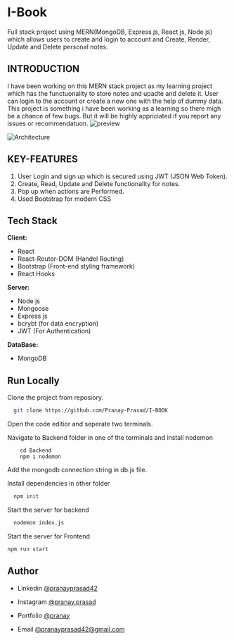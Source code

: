 
# I-Book

Full stack project using MERN(MongoDB, Express js, React js, Node js) which allows users to create and login to account 
and Create, Render, Update and Delete personal notes. 



## INTRODUCTION

I have been working on this MERN stack project as my learning project which has the functuonality to store notes and upadte and delete it.
User can login to the account or create a new one with the help of dummy data. This project is something i have been working as a learning 
so there migh be a chance of few bugs. But it will be highly appriciated if you report any issues or recommendatuon.
![preview](https://user-images.githubusercontent.com/78464424/207008377-07c27f85-e9e4-4a7f-bb9a-684b57e2241d.png)

![Architecture](https://user-images.githubusercontent.com/78464424/207011062-6ebb0fc1-f874-4545-ac24-0708cbe92c7d.png)

## KEY-FEATURES

1. User Login and sign up which is secured using JWT (JSON Web Token).
2. Create, Read, Update and Delete functionality for notes.
3. Pop up when actions are Performed.
4. Used Bootstrap for modern CSS
## Tech Stack

**Client:** 
- React
- React-Router-DOM (Handel Routing)
- Bootstrap (Front-end styling framework)
- React Hooks  

**Server:** 
- Node js
- Mongoose
- Express js 
- bcrybt (for data encryption)
- JWT (For Authentication)

**DataBase:**
- MongoDB

## Run Locally

Clone the project from reposiory.

```bash
  git clone https://github.com/Pranay-Prasad/I-BOOK
```
Open the code editior and seperate two terminals.

Navigate to Backend folder in one of the terminals and install nodemon
```
    cd Backend
    npm i nodemon
```
Add the mongodb connection string in db.js file.

Install dependencies in other folder

```bash
  npm init
```

Start the server for backend

```bash
  nodemon index.js
```

Start the server for Frontend
```bash
npm run start
```
## Author

- Linkedin [@pranayprasad42](https://www.linkedin.com/in/pranayprasad42)

- Instagram [@pranay.prasad](https://www.instagram.com/pranay.prasad)

- Portfolio [@pranay](https://pranay-prasad.github.io/portfolio/)

- Email [@pranayprasad42@gmail.com]()
